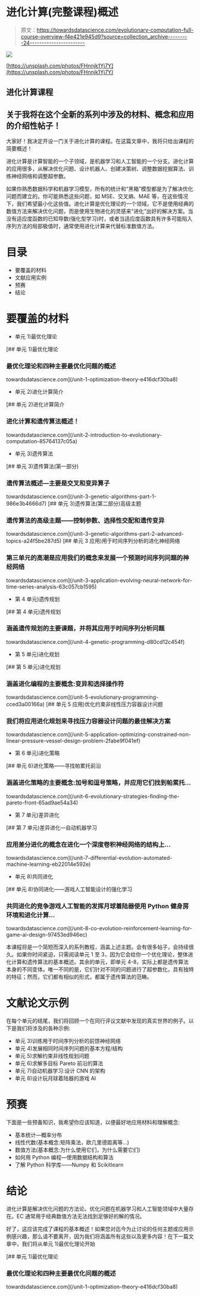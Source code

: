 # 进化计算(完整课程)概述

> 原文：<https://towardsdatascience.com/evolutionary-computation-full-course-overview-f4e421e945d9?source=collection_archive---------24----------------------->

![](img/69eebac9f72caac07f0a9d71a238acfa.png)

[https://unsplash.com/photos/FHnnjk1Yj7Y](https://unsplash.com/photos/FHnnjk1Yj7Y)

## 进化计算课程

## 关于我将在这个全新的系列中涉及的材料、概念和应用的介绍性帖子！

大家好！我决定开设一门关于进化计算的课程。在这篇文章中，我将只给出课程的简要概述！

进化计算是计算智能的一个子领域，是机器学习和人工智能的一个分支。进化计算的应用很多，从解决优化问题、设计机器人、创建决策树、调整数据挖掘算法、训练神经网络和调整超参数。

如果你熟悉数据科学和机器学习模型，所有的统计和“黑箱”模型都是为了解决优化问题而建立的。你可能熟悉这些问题，如 MSE、交叉熵、MAE 等，在这些情况下，我们希望最小化这些值。进化计算是优化理论的一个领域，它不是使用经典的数值方法来解决优化问题，而是使用生物进化的灵感来“进化”出好的解决方案。当没有适应度函数的已知导数(强化型学习)时，或者当适应度函数具有许多可能陷入序列方法的局部极值时，通常使用进化计算来代替标准数值方法。

# 目录

*   要覆盖的材料
*   文献应用实例
*   预赛
*   结论

# 要覆盖的材料

*   单元 1)最优化理论

[](/unit-1-optimization-theory-e416dcf30ba8) [## 单元 1)最优化理论

### 最优化理论和四种主要最优化问题的概述

towardsdatascience.com](/unit-1-optimization-theory-e416dcf30ba8) 

*   单元 2)进化计算简介

[](/unit-2-introduction-to-evolutionary-computation-85764137c05a) [## 单元 2)进化计算简介

### 进化计算和遗传算法概述！

towardsdatascience.com](/unit-2-introduction-to-evolutionary-computation-85764137c05a) 

*   单元 3)遗传算法

[](/unit-3-genetic-algorithms-part-1-986e3b4666d7) [## 单元 3)遗传算法(第一部分)

### 遗传算法概述—主要是交叉和变异算子

towardsdatascience.com](/unit-3-genetic-algorithms-part-1-986e3b4666d7) [](/unit-3-genetic-algorithms-part-2-advanced-topics-a24f5be287d5) [## 单元 3)遗传算法(第二部分)高级主题

### 遗传算法的高级主题——控制参数、选择性交配和遗传变异

towardsdatascience.com](/unit-3-genetic-algorithms-part-2-advanced-topics-a24f5be287d5) [](/unit-3-application-evolving-neural-network-for-time-series-analysis-63c057cb1595) [## 单元 3 应用)用于时间序列分析的进化神经网络

### 第三单元的高潮是应用我们的概念来发展一个预测时间序列问题的神经网络

towardsdatascience.com](/unit-3-application-evolving-neural-network-for-time-series-analysis-63c057cb1595) 

*   第 4 单元)遗传规划

[](/unit-4-genetic-programming-d80cd12c454f) [## 第 4 单元)遗传规划

### 涵盖遗传规划的主要课题，并将其应用于时间序列分析问题

towardsdatascience.com](/unit-4-genetic-programming-d80cd12c454f) 

*   第 5 单元)进化规划

[](/unit-5-evolutionary-programming-cced3a00166a) [## 第 5 单元)进化规划

### 涵盖进化编程的主要概念:变异和选择操作符

towardsdatascience.com](/unit-5-evolutionary-programming-cced3a00166a) [](/unit-5-application-optimizing-constrained-non-linear-pressure-vessel-design-problem-2fabe9f041ef) [## 单元 5 应用)优化约束非线性压力容器设计问题

### 我们将应用进化规划来寻找压力容器设计问题的最佳解决方案

towardsdatascience.com](/unit-5-application-optimizing-constrained-non-linear-pressure-vessel-design-problem-2fabe9f041ef) 

*   第 6 单元)进化策略

[](/unit-6-evolutionary-strategies-finding-the-pareto-front-65ad9ae54a34) [## 单元 6)进化策略——寻找帕累托前沿

### 涵盖进化策略的主要概念:加号和逗号策略，并应用它们找到帕累托…

towardsdatascience.com](/unit-6-evolutionary-strategies-finding-the-pareto-front-65ad9ae54a34) 

*   第 7 单元)差异进化

[](/unit-7-differential-evolution-automated-machine-learning-eb22014e592e) [## 第 7 单元)差异进化—自动机器学习

### 应用差分进化的概念在进化一个深度卷积神经网络的结构上…

towardsdatascience.com](/unit-7-differential-evolution-automated-machine-learning-eb22014e592e) 

*   单元 8)共同进化

[](/unit-8-co-evolution-reinforcement-learning-for-game-ai-design-97453ed946ec) [## 单元 8)协同进化——游戏人工智能设计的强化学习

### 共同进化的竞争游戏人工智能的发挥月球着陆器使用 Python 健身房环境和进化计算…

towardsdatascience.com](/unit-8-co-evolution-reinforcement-learning-for-game-ai-design-97453ed946ec) 

本课程将是一个简短而深入的系列教程，涵盖上述主题。会有很多帖子，会持续很久。如果你时间紧迫，只需阅读单元 1 至 3，因为它会给你一个优化理论，整体进化计算和遗传算法的基本概述。其余的单元，即单元 4-8，实际上都是遗传算法本身的不同变体。唯一不同的是，它们针对不同的问题进行了超参数化，具有独特的特征；然而，它们都有相似的形式，都属于遗传算法的范畴。

# 文献论文示例

在每个单元的结尾，我们将回顾一个在同行评议文献中发现的真实世界的例子。以下是我们将涉及的各种示例:

*   单元 3)训练用于时间序列分析的前馈神经网络
*   单元 4)发展相同时间序列问题的基本方程/结构
*   单元 5)求解约束非线性规划问题
*   单元 6)求解多目标 Pareto 前沿的算法
*   单元 7)自动机器学习:设计 CNN 的架构
*   单元 8)设计玩月球着陆器的游戏 AI

# 预赛

下面是一些预备知识，我希望你应该知道，以便最好地应用材料和理解概念:

*   基本统计—概率分布
*   线性代数(基本概念:矩阵乘法，欧几里德距离等…)
*   数值方法(基本概念:为什么使用它们，为什么需要它们)
*   如何用 Python 编程—使用数据结构和算法
*   了解 Python 科学库——Numpy 和 Scikitlearn

# **结论**

进化计算是解决优化问题的方法论。优化问题在机器学习和人工智能领域中大量存在。EC 通常用于经典数值方法无法找到足够好的解的情况。

好了，这应该完成了课程的基本概述！如果您对迄今为止讨论的任何主题或应用示例感兴趣，那么请不要离开，因为我们将涵盖所有这些以及更多内容！在下一篇文章中，我们将从单元 1)最优化理论开始

[](/unit-1-optimization-theory-e416dcf30ba8) [## 单元 1)最优化理论

### 最优化理论和四种主要最优化问题的概述

towardsdatascience.com](/unit-1-optimization-theory-e416dcf30ba8)
